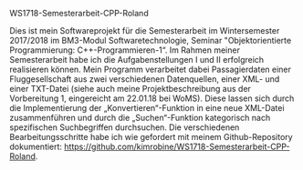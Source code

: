 WS1718-Semesterarbeit-CPP-Roland

Dies ist mein Softwareprojekt für die Semesterarbeit im Wintersemester 2017/2018 im BM3-Modul Softwaretechnologie, Seminar "Objektorientierte Programmierung: C++-Programmieren-1“.
Im Rahmen meiner Semesterarbeit habe ich die Aufgabenstellungen I und II erfolgreich realisieren können. Mein Programm verarbeitet dabei Passagierdaten einer Fluggesellschaft aus zwei verschiedenen Datenquellen, einer XML- und einer TXT-Datei (siehe auch meine Projektbeschreibung aus der Vorbereitung 1, eingereicht am 22.01.18 bei WoMS). Diese lassen sich durch die Implementierung der „Konvertieren“-Funktion in eine neue XML-Datei zusammenführen und durch die „Suchen“-Funktion kategorisch nach spezifischen Suchbegriffen durchsuchen. 
Die verschiedenen Bearbeitungsschritte habe ich wie gefordert mit meinem Github-Repository dokumentiert: https://github.com/kimrobine/WS1718-Semesterarbeit-CPP-Roland.

